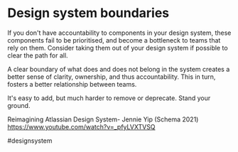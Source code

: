 # Design system boundaries

If you don't have accountability to components in your design system, these components fail to be prioritised, and become a bottleneck to teams that rely on them. Consider taking them out of your design system if possible to clear the path for all.

A clear boundary of what does and does not belong in the system creates a better sense of clarity, ownership, and thus accountability. This in turn, fosters a better relationship between teams.

It's easy to add, but much harder to remove or deprecate. Stand your ground.

Reimagining Atlassian Design System- Jennie Yip (Schema 2021)
https://www.youtube.com/watch?v=_pfyLVXTVSQ

#designsystem